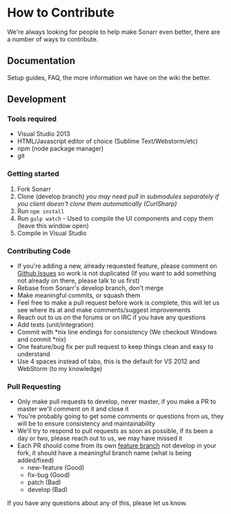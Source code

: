 # How to Contribute #

We're always looking for people to help make Sonarr even better, there are a number of ways to contribute.

## Documentation ##
Setup guides, FAQ, the more information we have on the wiki the better.

## Development ##

### Tools required ###
- Visual Studio 2013
- HTML/Javascript editor of choice (Sublime Text/Webstorm/etc)
- npm (node package manager)
- git

### Getting started ###

1.  Fork Sonarr
2.  Clone (develop branch) *you may need pull in submodules separately if you client doesn't clone them automatically (CurlSharp)*
3.  Run `npm install`
4.  Run `gulp watch` - Used to compile the UI components and copy them (leave this window open)
5.  Compile in Visual Studio

### Contributing Code ###
- If you're adding a new, already requested feature, please comment on [Github Issues](https://github.com/Sonarr/Sonarr/issues "Github Issues") so work is not duplicated (If you want to add something not already on there, please talk to us first)
- Rebase from Sonarr's develop branch, don't merge
- Make meaningful commits, or squash them
- Feel free to make a pull request before work is complete, this will let us see where its at and make comments/suggest improvements
- Reach out to us on the forums or on IRC if you have any questions
- Add tests (unit/integration)
- Commit with *nix line endings for consistency (We checkout Windows and commit *nix)
- One feature/bug fix per pull request to keep things clean and easy to understand
- Use 4 spaces instead of tabs, this is the default for VS 2012 and WebStorm (to my knowledge)

### Pull Requesting ###
- Only make pull requests to develop, never master, if you make a PR to master we'll comment on it and close it
- You're probably going to get some comments or questions from us, they will be to ensure consistency and maintainability
- We'll try to respond to pull requests as soon as possible, if its been a day or two, please reach out to us, we may have missed it
- Each PR should come from its own [feature branch](http://martinfowler.com/bliki/FeatureBranch.html) not develop in your fork, it should have a meaningful branch name (what is being added/fixed)
  - new-feature (Good)
  - fix-bug (Good)
  - patch (Bad)
  - develop (Bad)

If you have any questions about any of this, please let us know.
